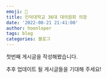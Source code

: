 ```yaml
---
emoji: 🧢
title: 인덕대학교 36대 대의원회 의장
date: '2022-08-21 21:41:00'
author: hoonloper
tags: blog
categories: 블로그
---
```


첫번째 게시글을 작성해봤습니다.

추후 업데이트 될 게시글들을 기대해 주세요!
